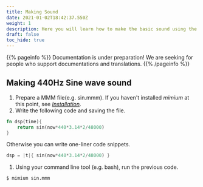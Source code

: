 ```yaml
---
title: Making Sound
date: 2021-01-02T18:42:37.550Z
weight: 1
description: Here you will learn how to make the basic sound using the mimium.
draft: false
toc_hide: true
---
```

{{% pageinfo %}}
Documentation is under preparation! We are seeking for people who support documentations and translations.
{{% /pageinfo %}}

## Making 440Hz Sine wave sound

1. Prepare a MMM file(e.g. sin.mmm). If you haven't installed *mimium* at this point, see [*Installation*](https://mimium.org/en/docs/getting-started/installation/).
2. Write the following code and saving the file.

```rust
fn dsp(time){
    return sin(now*440*3.14*2/48000)
}
```

Otherwise you can write one-liner code snippets.

```rust
dsp = |t|{ sin(now*440*3.14*2/48000) }
```

1. Using your command line tool (e.g. bash), run the previous code.

```bash
$ mimium sin.mmm
```